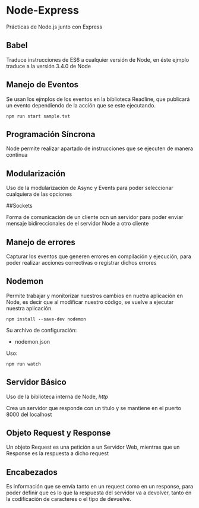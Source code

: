 # Node-Express
Prácticas de Node.js junto con Express

## Babel

Traduce instrucciones de ES6 a cualquier versión de Node, en éste ejmplo traduce a la versión 3.4.0 de Node

## Manejo de Eventos 

Se usan los ejmplos de los eventos en la biblioteca Readline, que publicará un evento dependiendo de la acción que se este ejecutando.

`npm run start sample.txt`

## Programación Síncrona

Node permite realizar apartado de instrucciones que se ejecuten de manera continua

## Modularización

Uso de la modularización de Async y Events para poder seleccionar cualquiera de las opciones

##Sockets

Forma de comunicación de un cliente ocn un servidor para poder enviar mensaje bidireccionales de el servidor Node a otro cliente

## Manejo de errores

Capturar los eventos que generen errores en compilación y ejecución, para poder realizar acciones correctivas o registrar dichos errores 

## Nodemon

Permite trabajar y monitorizar nuestros cambios en nuetra aplicación en Node, es decir que al modificar nuestro código, se  vuelve a ejecutar nuestra aplicación.

`npm install --save-dev nodemon`

Su archivo de configuración:

- nodemon.json

Uso:

`npm run watch`

## Servidor Básico

Uso de la biblioteca interna de Node, *http*

Crea un servidor que responde con un título y se mantiene en el puerto 8000 del localhost

## Objeto Request y Response

Un objeto Request es una petición a un Servidor Web, mientras que un Response es la respuesta a dicho request

## Encabezados

Es información que se envía tanto en un request como en un response, para poder definir que es lo que la respuesta del servidor va a devolver, tanto en la codificación de caracteres o el tipo de devuelve.




